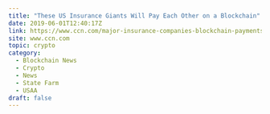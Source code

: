 ```yaml
---
title: "These US Insurance Giants Will Pay Each Other on a Blockchain"
date: 2019-06-01T12:40:17Z
link: https://www.ccn.com/major-insurance-companies-blockchain-payments?utm_medium=RSS&utm_source=hune
site: www.ccn.com
topic: crypto
category:
  - Blockchain News
  - Crypto
  - News
  - State Farm
  - USAA
draft: false
---
```

